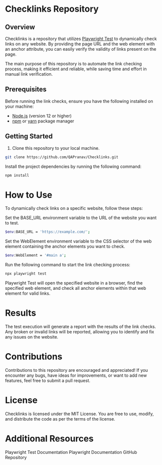 # Checklinks Repository

## Overview

Checklinks is a repository that utilizes [Playwright Test](https://playwright.dev/docs/test/) to dynamically check links on any website. By providing the page URL and the web element with an anchor attribute, you can easily verify the validity of links present on the page.

The main purpose of this repository is to automate the link checking process, making it efficient and reliable, while saving time and effort in manual link verification.

## Prerequisites

Before running the link checks, ensure you have the following installed on your machine:

- [Node.js](https://nodejs.org) (version 12 or higher)
- [npm](https://www.npmjs.com/) or [yarn](https://yarnpkg.com/) package manager

## Getting Started

1. Clone this repository to your local machine.

```bash
git clone https://github.com/QAPranav/Checklinks.git
```
Install the project dependencies by running the following command:

```bash
npm install
```
# How to Use
To dynamically check links on a specific website, follow these steps:

Set the BASE_URL environment variable to the URL of the website you want to test.
```bash
$env:BASE_URL = 'https://example.com/';
```
Set the WebElement environment variable to the CSS selector of the web element containing the anchor elements you want to check.
```bash
$env:WebElement = '#main a';
```
Run the following command to start the link checking process:
```bash
npx playwright test
```
Playwright Test will open the specified website in a browser, find the specified web element, and check all anchor elements within that web element for valid links.

# Results
The test execution will generate a report with the results of the link checks. Any broken or invalid links will be reported, allowing you to identify and fix any issues on the website.

# Contributions
Contributions to this repository are encouraged and appreciated! If you encounter any bugs, have ideas for improvements, or want to add new features, feel free to submit a pull request.

# License
Checklinks is licensed under the MIT License. You are free to use, modify, and distribute the code as per the terms of the license.

# Additional Resources
Playwright Test Documentation
Playwright Documentation
GitHub Repository